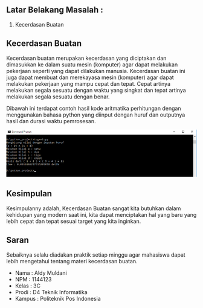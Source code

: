 ## Latar Belakang Masalah :
1. Kecerdasan Buatan

## Kecerdasan Buatan
Kecerdasan buatan merupakan kecerdasan yang diciptakan dan dimasukkan ke dalam suatu mesin (komputer) agar dapat melakukan pekerjaan seperti yang dapat dilakukan manusia. Kecerdasan buatan ini juga dapat membuat dan merekayasa mesin (komputer) agar dapat melakukan pekerjaan yang mampu cepat dan tepat. Cepat artinya melakukan segala sesuatu dengan waktu yang singkat dan tepat artinya melakukan segala sesuatu dengan benar.

Dibawah ini terdapat contoh hasil kode aritmatika perhitungan dengan menggunakan bahasa python yang diinput dengan huruf dan outputnya hasil dan durasi waktu pemrosesan.
<p align ="center">
<img src="../../image/tugas1.PNG" width="600px">
</p>

## Kesimpulan
Kesimpulanny adalah, Kecerdasan Buatan sangat kita butuhkan dalam kehidupan yang modern saat ini, kita dapat menciptakan hal yang baru yang lebih cepat dan tepat sesuai target yang kita inginkan.

## Saran
Sebaiknya selalu diadakan praktik setiap minggu agar mahasiswa dapat lebih mengetahui tentang materi kecerdasan buatan.
<br>
* Nama : Aldy Muldani
* NPM : 1144123
* Kelas : 3C
* Prodi : D4 Teknik Informatika
* Kampus : Politeknik Pos Indonesia